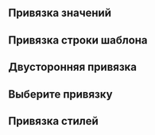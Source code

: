 <!--DESC: {icon:{name:"explore"},id:1} -->

## Привязка значений

## Привязка строки шаблона

## Двусторонняя привязка

## Выберите привязку

## Привязка стилей


